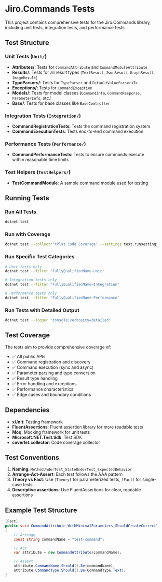 # Jiro.Commands Tests

This project contains comprehensive tests for the Jiro.Commands library, including unit tests, integration tests, and performance tests.

## Test Structure

### Unit Tests (`Unit/`)
- **Attributes/**: Tests for `CommandAttribute` and `CommandModuleAttribute`
- **Results/**: Tests for all result types (`TextResult`, `JsonResult`, `GraphResult`, `ImageResult`)
- **TypeParsers/**: Tests for `TypeParser` and `DefaultValueParser<T>`
- **Exceptions/**: Tests for `CommandException`
- **Models/**: Tests for model classes (`CommandInfo`, `CommandResponse`, `ParameterInfo`, etc.)
- **Base/**: Tests for base classes like `BaseController`

### Integration Tests (`Integration/`)
- **CommandRegistrationTests**: Tests the command registration system
- **CommandExecutionTests**: Tests end-to-end command execution

### Performance Tests (`Performance/`)
- **CommandPerformanceTests**: Tests to ensure commands execute within reasonable time limits

### Test Helpers (`TestHelpers/`)
- **TestCommandModule**: A sample command module used for testing

## Running Tests

### Run All Tests
```bash
dotnet test
```

### Run with Coverage
```bash
dotnet test --collect:"XPlat Code Coverage" --settings test.runsettings
```

### Run Specific Test Categories
```bash
# Unit tests only
dotnet test --filter "FullyQualifiedName~Unit"

# Integration tests only
dotnet test --filter "FullyQualifiedName~Integration"

# Performance tests only
dotnet test --filter "FullyQualifiedName~Performance"
```

### Run Tests with Detailed Output
```bash
dotnet test --logger "console;verbosity=detailed"
```

## Test Coverage

The tests aim to provide comprehensive coverage of:

- ✅ All public APIs
- ✅ Command registration and discovery
- ✅ Command execution (sync and async)
- ✅ Parameter parsing and type conversion
- ✅ Result type handling
- ✅ Error handling and exceptions
- ✅ Performance characteristics
- ✅ Edge cases and boundary conditions

## Dependencies

- **xUnit**: Testing framework
- **FluentAssertions**: Fluent assertion library for more readable tests
- **Moq**: Mocking framework for unit tests
- **Microsoft.NET.Test.Sdk**: Test SDK
- **coverlet.collector**: Code coverage collector

## Test Conventions

1. **Naming**: `MethodUnderTest_StateUnderTest_ExpectedBehavior`
2. **Arrange-Act-Assert**: Each test follows the AAA pattern
3. **Theory vs Fact**: Use `[Theory]` for parameterized tests, `[Fact]` for single-case tests
4. **Descriptive assertions**: Use FluentAssertions for clear, readable assertions

## Example Test Structure

```csharp
[Fact]
public void CommandAttribute_WithMinimalParameters_ShouldCreateCorrectInstance()
{
    // Arrange
    const string commandName = "test-command";

    // Act
    var attribute = new CommandAttribute(commandName);

    // Assert
    attribute.CommandName.Should().Be(commandName);
    attribute.CommandType.Should().Be(CommandType.Text);
}
```
